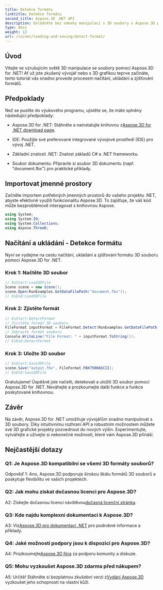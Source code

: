```yaml
---
title: Detekce formátu
linktitle: Detekce formátu
second_title: Aspose.3D .NET API
description: Ovládněte bez námahy manipulaci s 3D soubory s Aspose.3D pro .NET. Bezproblémové načítání, ukládání a detekce formátů.
type: docs
weight: 12
url: /cs/net/loading-and-saving/detect-format/
---
```

## Úvod

Vítejte ve vzrušujícím světě 3D manipulace se soubory pomocí Aspose.3D for .NET! Ať už jste zkušený vývojář nebo s 3D grafikou teprve začínáte, tento tutoriál vás snadno provede procesem načítání, ukládání a zjišťování formátů.

## Předpoklady

Než se pustíte do výukového programu, ujistěte se, že máte splněny následující předpoklady:

-  Aspose.3D for .NET: Stáhněte a nainstalujte knihovnu z[Aspose.3D for .NET download page](https://releases.aspose.com/3d/net/).

- IDE: Použijte své preferované integrované vývojové prostředí (IDE) pro vývoj .NET.

- Základní znalosti .NET: Znalost základů C# a .NET frameworku.

- Soubor dokumentu: Připravte si soubor 3D dokumentu (např. "document.fbx") pro praktické příklady.

## Importovat jmenné prostory

Začněte importem potřebných jmenných prostorů do vašeho projektu .NET, abyste efektivně využili funkcionalitu Aspose.3D. To zajišťuje, že váš kód může bezproblémově interagovat s knihovnou Aspose.

```csharp
using System;
using System.IO;
using System.Collections;
using Aspose.ThreeD;
```

## Načítání a ukládání - Detekce formátu

Nyní se vydejme na cestu načítání, ukládání a zjišťování formátu 3D souboru pomocí Aspose.3D for .NET.

### Krok 1: Načtěte 3D soubor

```csharp
// ExStart:Load3DFile
Scene scene = new Scene();
scene.Open(RunExamples.GetDataFilePath("document.fbx"));
// ExEnd:Load3DFile
```

### Krok 2: Zjistěte formát

```csharp
// ExStart:DetectFormat
// Zjistěte formát 3D souboru
FileFormat inputFormat = FileFormat.Detect(RunExamples.GetDataFilePath("document.fbx"));
// Zobrazte formát souboru
Console.WriteLine("File Format: " + inputFormat.ToString());
// ExEnd:DetectFormat
```

### Krok 3: Uložte 3D soubor

```csharp
// ExStart:Save3DFile
scene.Save("output.fbx", FileFormat.FBX7500ASCII);
// ExEnd:Save3DFile
```

Gratulujeme! Úspěšně jste načetli, detekovali a uložili 3D soubor pomocí Aspose.3D for .NET. Neváhejte a prozkoumejte další funkce a funkce poskytované knihovnou.

## Závěr

Na závěr, Aspose.3D for .NET umožňuje vývojářům snadno manipulovat s 3D soubory. Díky intuitivnímu rozhraní API a robustním možnostem můžete své 3D grafické projekty pozvednout do nových výšin. Experimentujte, vytvářejte a užívejte si nekonečné možnosti, které vám Aspose.3D přináší.

## Nejčastější dotazy

### Q1: Je Aspose.3D kompatibilní se všemi 3D formáty souborů?

Odpověď 1: Ano, Aspose.3D podporuje širokou škálu formátů 3D souborů a poskytuje flexibilitu ve vašich projektech.

### Q2: Jak mohu získat dočasnou licenci pro Aspose.3D?

 A2: Získejte dočasnou licenci návštěvou[dočasná licenční stránka](https://purchase.aspose.com/temporary-license/).

### Q3: Kde najdu komplexní dokumentaci k Aspose.3D?

 A3: Viz[Aspose.3D pro dokumentaci .NET](https://reference.aspose.com/3d/net/) pro podrobné informace a příklady.

### Q4: Jaké možnosti podpory jsou k dispozici pro Aspose.3D?

 A4: Prozkoumejte[Aspose.3D fóra](https://forum.aspose.com/c/3d/18) za podporu komunity a diskuze.

### Q5: Mohu vyzkoušet Aspose.3D zdarma před nákupem?

 A5: Určitě! Stáhněte si bezplatnou zkušební verzi z[Vydání Aspose.3D](https://releases.aspose.com/) vyzkoušet jeho schopnosti na vlastní kůži.